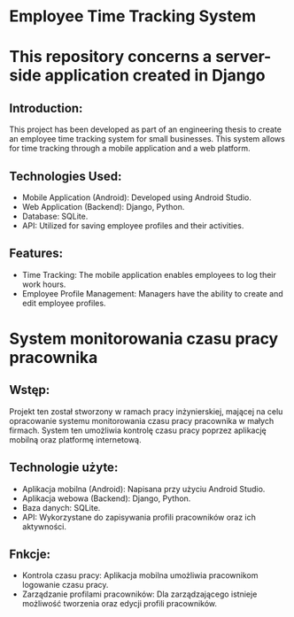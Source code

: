 # Employee Time Tracking System
# This repository concerns a server-side application created in Django
## Introduction:
This project has been developed as part of an engineering thesis to create an employee time tracking system for small businesses. This system allows for time tracking through a mobile application and a web platform.

## Technologies Used:
- Mobile Application (Android): Developed using Android Studio.
- Web Application (Backend): Django, Python.
- Database: SQLite.
- API: Utilized for saving employee profiles and their activities.
## Features:
- Time Tracking: The mobile application enables employees to log their work hours.
- Employee Profile Management: Managers have the ability to create and edit employee profiles.


# System monitorowania czasu pracy pracownika
## Wstęp:
Projekt ten został stworzony w ramach pracy inżynierskiej, mającej na celu opracowanie systemu monitorowania czasu pracy pracownika w małych firmach. System ten umożliwia kontrolę czasu pracy poprzez aplikację mobilną oraz platformę internetową.

## Technologie użyte:
- Aplikacja mobilna (Android): Napisana przy użyciu Android Studio.
- Aplikacja webowa (Backend): Django, Python.
- Baza danych: SQLite.
- API: Wykorzystane do zapisywania profili pracowników oraz ich aktywności.
## Fnkcje:
- Kontrola czasu pracy: Aplikacja mobilna umożliwia pracownikom logowanie czasu pracy.
- Zarządzanie profilami pracowników: Dla zarządzającego istnieje możliwość tworzenia oraz edycji profili pracowników.
